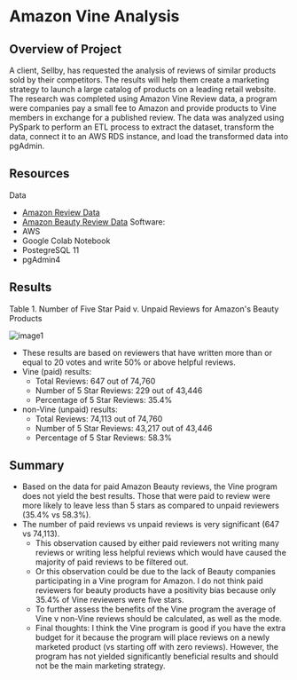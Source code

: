 # Amazon Vine Analysis
## Overview of Project
A client, Sellby, has requested the analysis of reviews of similar products sold by their competitors. The results will help them create a marketing strategy to launch a large catalog of products on a leading retail website. The research was completed using Amazon Vine Review data, a program were companies pay a small fee to Amazon and provide products to Vine members in exchange for a published review. The data was analyzed using PySpark to perform an ETL process to extract the dataset, transform the data, connect it to an AWS RDS instance, and load the transformed data into pgAdmin. 

## Resources
Data
* [Amazon Review Data](https://s3.amazonaws.com/amazon-reviews-pds/tsv/index.txt)
* [Amazon Beauty Review Data](https://s3.amazonaws.com/amazon-reviews-pds/tsv/amazon_reviews_us_Beauty_v1_00.tsv.gz)
Software:
* AWS
* Google Colab Notebook
* PostegreSQL 11
* pgAdmin4

## Results
Table 1. Number of Five Star Paid v. Unpaid Reviews for Amazon's Beauty Products

![image1](https://user-images.githubusercontent.com/57520471/175845715-36c276cb-3917-4d2a-812d-9cb7f958d727.png)

* These results are based on reviewers that have written more than or equal to 20 votes and write 50% or above helpful reviews.
* Vine (paid) results:
  * Total Reviews: 647 out of 74,760
  * Number of 5 Star Reviews: 229 out of 43,446
  * Percentage of 5 Star Reviews: 35.4%
* non-Vine (unpaid) results:
  * Total Reviews: 74,113 out of 74,760
  * Number of 5 Star Reviews: 43,217 out of 43,446
  * Percentage of 5 Star Reviews: 58.3%

## Summary 
* Based on the data for paid Amazon Beauty reviews, the Vine program does not yield the best results. Those that were paid to review were more likely to leave less than 5 stars as compared to unpaid reviewers (35.4% vs 58.3%). 
* The number of paid reviews vs unpaid reviews is very significant (647 vs 74,113). 
  * This observation caused by either paid reviewers not writing many reviews or writing less helpful reviews which would have caused the majority of paid reviews to be filtered out. 
  * Or this observation could be due to the lack of Beauty companies participating in a Vine program for Amazon. I do not think paid reviewers for beauty products have a positivity bias because only 35.4% of Vine reviewers were five stars. 
  * To further assess the benefits of the Vine program the average of Vine v non-Vine reviews should be calculated, as well as the mode.
  * Final thoughts: I think the Vine program is good if you have the extra budget for it because the program will place reviews on a newly marketed product (vs starting off with zero reviews). However, the program has not yielded significantly beneficial results and should not be the main marketing strategy. 
